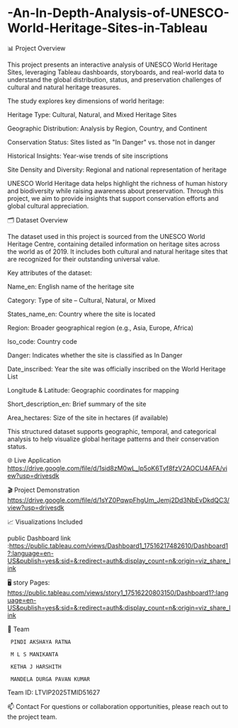 # -An-In-Depth-Analysis-of-UNESCO-World-Heritage-Sites-in-Tableau
📊 Project Overview

This project presents an interactive analysis of UNESCO World Heritage Sites, leveraging Tableau dashboards, storyboards, and real-world data to understand the global distribution, status, and preservation challenges of cultural and natural heritage treasures.

The study explores key dimensions of world heritage:

Heritage Type: Cultural, Natural, and Mixed Heritage Sites

Geographic Distribution: Analysis by Region, Country, and Continent

Conservation Status: Sites listed as "In Danger" vs. those not in danger

Historical Insights: Year-wise trends of site inscriptions

Site Density and Diversity: Regional and national representation of heritage


UNESCO World Heritage data helps highlight the richness of human history and biodiversity while raising awareness about preservation. Through this project, we aim to provide insights that support conservation efforts and global cultural appreciation.


🗂 Dataset Overview

The dataset used in this project is sourced from the UNESCO World Heritage Centre, containing detailed information on heritage sites across the world as of 2019. It includes both cultural and natural heritage sites that are recognized for their outstanding universal value.

Key attributes of the dataset:

Name_en: English name of the heritage site

Category: Type of site – Cultural, Natural, or Mixed

States_name_en: Country where the site is located

Region: Broader geographical region (e.g., Asia, Europe, Africa)

Iso_code: Country code

Danger: Indicates whether the site is classified as In Danger

Date_inscribed: Year the site was officially inscribed on the World Heritage List

Longitude & Latitude: Geographic coordinates for mapping

Short_description_en: Brief summary of the site

Area_hectares: Size of the site in hectares (if available)


This structured dataset supports geographic, temporal, and categorical analysis to help visualize global heritage patterns and their conservation status.



🌐 Live Application
https://drive.google.com/file/d/1sid8zM0wL_lp5oK6Tyf8fzV2AOCU4AFA/view?usp=drivesdk

🎬 Project Demonstration
https://drive.google.com/file/d/1sYZ0PqwpFhgUm_Jemj2Dd3NbEvDkdQC3/view?usp=drivesdk

📈 Visualizations Included

public Dashboard link :https://public.tableau.com/views/Dashboard1_17516217482610/Dashboard1?:language=en-US&publish=yes&:sid=&:redirect=auth&:display_count=n&:origin=viz_share_link

🖥️ story Pages: https://public.tableau.com/views/story1_17516220803150/Dashboard1?:language=en-US&publish=yes&:sid=&:redirect=auth&:display_count=n&:origin=viz_share_link



👥 Team

     PINDI AKSHAYA RATNA   
     
     M L S MANIKANTA    
     
     KETHA J HARSHITH 
     
     MANDELA DURGA PAVAN KUMAR 


Team ID: LTVIP2025TMID51627


📫 Contact
For questions or collaboration opportunities, please reach out to the project team.

